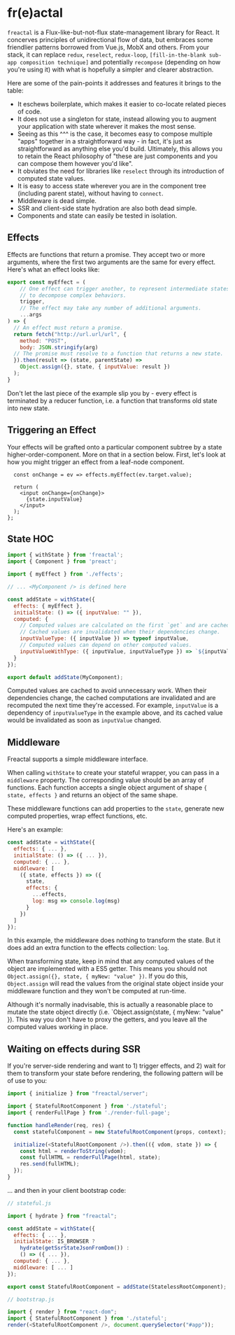 # fr(e)actal

`freactal` is a Flux-like-but-not-flux state-management library for React.  It concerves principles of unidirectional flow of data, but embraces some friendlier patterns borrowed from Vue.js, MobX and others.  From your stack, it can replace `redux`, `reselect`, `redux-loop`, `[fill-in-the-blank sub-app composition technique]` and potentially `recompose` (depending on how you're using it) with what is hopefully a simpler and clearer abstraction.

Here are some of the pain-points it addresses and features it brings to the table:

- It eschews boilerplate, which makes it easier to co-locate related pieces of code.
- It does not use a singleton for state, instead allowing you to augment your application with state wherever it makes the most sense.
- Seeing as this ^^^ is the case, it becomes easy to compose multiple "apps" together in a straightforward way - in fact, it's just as straightforward as anything else you'd build.  Ultimately, this allows you to retain the React philosophy of "these are just components and you can compose them however you'd like".
- It obviates the need for libraries like `reselect` through its introduction of computed state values.
- It is easy to access state wherever you are in the component tree (including parent state), without having to `connect`.
- Middleware is dead simple.
- SSR and client-side state hydration are also both dead simple.
- Components and state can easily be tested in isolation.


## Effects

Effects are functions that return a promise.  They accept two or more arguments, where the first two arguments are the same for every effect.  Here's what an effect looks like:

```javascript
export const myEffect = (
    // One effect can trigger another, to represent intermediate states or
    // to decompose complex behaviors.
    trigger,
    // The effect may take any number of additional arguments.
    ...args
) => {
  // An effect must return a promise.
  return fetch("http://url.url/url", {
    method: "POST",
    body: JSON.stringify(arg)
  // The promise must resolve to a function that returns a new state.
  }).then(result => (state, parentState) =>
    Object.assign({}, state, { inputValue: result })
  );
}
```

Don't let the last piece of the example slip you by - every effect is terminated by a reducer function, i.e. a function that transforms old state into new state.


## Triggering an Effect

Your effects will be grafted onto a particular component subtree by a state higher-order-component.  More on that in a section below.  First, let's look at how you might trigger an effect from a leaf-node component.

```const exampleComponent = (props, { state, effects }) => {
  const onChange = ev => effects.myEffect(ev.target.value);

  return (
    <input onChange={onChange}>
      {state.inputValue}
    </input>
  );
};
```


## State HOC

```javascript
import { withState } from 'freactal';
import { Component } from 'preact';

import { myEffect } from './effects';

// ... <MyComponent /> is defined here

const addState = withState({
  effects: { myEffect },
  initialState: () => ({ inputValue: "" }),
  computed: {
    // Computed values are calculated on the first `get` and are cached.
    // Cached values are invalidated when their dependencies change.
    inputValueType: ({ inputValue }) => typeof inputValue,
    // Computed values can depend on other computed values.
    inputValueWithType: ({ inputValue, inputValueType }) => `${inputValueType}: ${inputValue}`
  }
});

export default addState(MyComponent);
```

Computed values are cached to avoid unnecessary work.  When their dependencies change, the cached computations are invalidated and are recomputed the next time they're accessed.  For example, `inputValue` is a dependency of `inputValueType` in the example above, and its cached value would be invalidated as soon as `inputValue` changed.


## Middleware

Freactal supports a simple middleware interface.

When calling `withState` to create your stateful wrapper, you can pass in a `middleware` property.  The corresponding value should be an array of functions.  Each function accepts a single object argument of shape `{ state, effects }` and returns an object of the same shape.

These middleware functions can add properties to the `state`, generate new computed properties, wrap effect functions, etc.

Here's an example:

```javascript
const addState = withState({
  effects: { ... },
  initialState: () => ({ ... }),
  computed: { ... },
  middleware: [
    ({ state, effects }) => ({
      state,
      effects: {
        ...effects,
        log: msg => console.log(msg)
      }
    })
  ]
});
```

In this example, the middleware does nothing to transform the state.  But it does add an extra function to the effects collection: `log`.

When transforming state, keep in mind that any computed values of the object are implemented with a ES5 getter.  This means you should not `Object.assign({}, state, { myNew: "value" })`.  If you do this, `Object.assign` will read the values from the original state object inside your middleware function and they won't be computed at run-time.

Although it's normally inadvisable, this is actually a reasonable place to mutate the state object directly (i.e. `Object.assign(state, { myNew: "value" }).  This way you don't have to proxy the getters, and you leave all the computed values working in place.


## Waiting on effects during SSR

If you're server-side rendering and want to 1) trigger effects, and 2) wait for them to transform your state before rendering, the following pattern will be of use to you:


```javascript
import { initialize } from "freactal/server";

import { StatefulRootComponent } from './stateful';
import { renderFullPage } from './render-full-page';

function handleRender(req, res) {
  const statefulComponent = new StatefulRootComponent(props, context);

  initialize(<StatefulRootComponent />).then(({ vdom, state }) => {
    const html = renderToString(vdom);
    const fullHTML = renderFullPage(html, state);
    res.send(fullHTML);
  });
}
```

... and then in your client bootstrap code:

```javascript
// stateful.js

import { hydrate } from "freactal";

const addState = withState({
  effects: { ... },
  initialState: IS_BROWSER ?
    hydrate(getSsrStateJsonFromDom()) :
    () => ({ ... }),
  computed: { ... },
  middleware: [ ... ]
});

export const StatefulRootComponent = addState(StatelessRootComponent);

// bootstrap.js

import { render } from "react-dom";
import { StatefulRootComponent } from './stateful';
render(<StatefulRootComponent />, document.querySelector("#app"));
```
